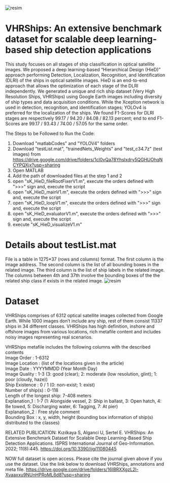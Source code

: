 ![resim](https://user-images.githubusercontent.com/36138861/213911512-5b588133-830a-444f-8aec-c1a3157aecdd.png)

# VHRShips: An extensive benchmark dataset for scalable deep learning-based ship detection applications
This study focuses on all stages of ship classification in optical satellite images. We proposed a deep learning-based “Hierarchical Design (HieD)” approach performing Detection, Localization, Recognition, and Identification (DLRI) of the ships in optical satellite images. HieD is an end-to-end approach that allows the optimization of each stage of the DLRI independently. We generated a unique and rich ship dataset (Very High Resolution Ships, VHRShips) using Google Earth images including diversity of ship types and data acquisition conditions. While the Xception network is used in detection, recognition, and identification stages; YOLOv4 is preferred for the localization of the ships. 
We found F1-Scores for DLRI stages are respectively 99.17 / 94.20 / 84.08 / 82.13 percent; end to end F1-Scores are 99.17 / 93.43 / 74.00 / 57.05 for the same order.

The Steps to be Followed to Run the Code:
1. Download "matlabCodes" and "YOLOV4" folders 
2. Download "testList.mat", "trainedNets_Weights" and "test_c34.7z" (test images) from https://drive.google.com/drive/folders/1cl0vQa78Yhslxdry5QGHUOhqNCYPQXjx?usp=sharing
3. Open MATLAB
4. Add the path of downloaded files at the step 1 and 2
5. open "sK_HieD_fileRootFixerV1.m", execute the orders defined with ">>>" sign and, execute the script
6. open "sK_HieD_mainV1.m", execute the orders defined with ">>>" sign and, execute the script
7. open "sK_HieD_loopV1.m", execute the orders defined with ">>>" sign and, execute the script
8. open "sK_HieD_evaluatorV1.m", execute the orders defined with ">>>" sign and, execute the script
9. execute "sK_HieD_visualizeV1.m"

# Details about testList.mat
File is a table in 1275*37 (rows and columns) format. The first column is the image address. The second column is the list of all bounding boxes in the related image. The third column is the list of ship labels in the related image. The columns between 4th and 37th involve the bounding boxes of the the related ship class if exists in the related image.
![resim](https://user-images.githubusercontent.com/36138861/213911333-bdac2ce0-2bb6-4ce9-a410-5f25b352439e.png)

# Dataset
VHRShips comprises of 6312 optical satellite images collected from Google Earth. While 1000 images don’t include any ship, rest of them consist 11337 ships in 34 different classes. VHRShips has high definition, inshore and offshore images from various locations, rich metafile content and includes noisy images representing real scenarios.

VHRShips metafile includes the following columns with the described contents\
Image Order               : 1-6312\
Image Location            : (list of the locations given in the article)\
Image Date                : YYYYMMDD (Year Month Day)\
Image Quality             : 1-3 (3: good (clear); 2: moderate (low resolution, glint); 1: poor (cloudy, haze))\
Ship Existence            : 0 / 1 (0: non-exist; 1: exist)\
Number of ship(s)         : 0-118\
Length of the longest ship: 7-408 meters\
Explanation_1             : 1-7 (1: Alongside vessel, 2: Ship in ballast, 3: Open hatch, 4: Be towed, 5: Discharging water, 6: Tagging, 7: At pier)\
Explanation_2             : Free style comment\
Bounding Box              : x, y, width, height (bounding box information of ship(s) distributed to the classes)

RELATED PUBLICATION: Kızılkaya S, Alganci U, Sertel E. VHRShips: An Extensive Benchmark Dataset for Scalable Deep Learning-Based Ship Detection Applications. ISPRS International Journal of Geo-Information. 2022; 11(8):445. https://doi.org/10.3390/ijgi11080445

NOW full dataset is open access. Please cite the journal given above if you use the dataset.
Use the link below to download VHRShips, annotations and meta file.
https://drive.google.com/drive/folders/16IBRXXgzL2l-Xvaaxxu9NUnHPRoML6d8?usp=sharing


